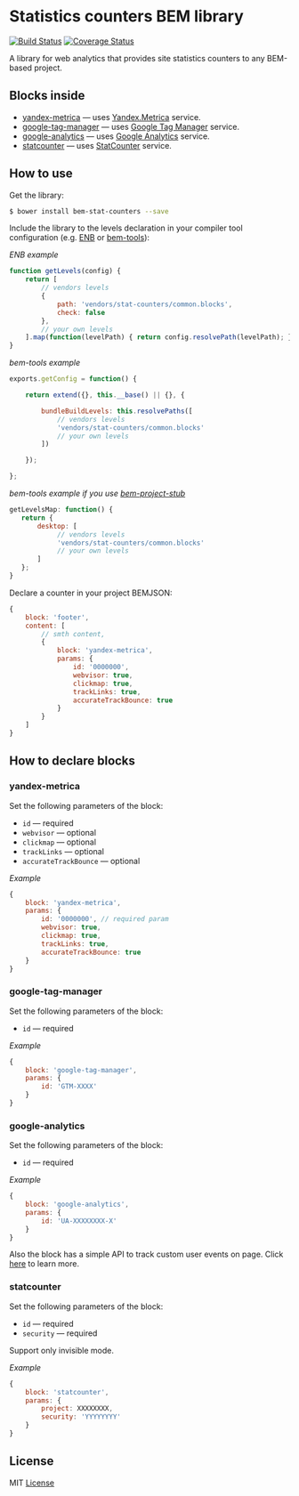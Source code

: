 # Statistics counters BEM library
[![Build Status](https://travis-ci.org/bem-incubator/stat-counters.svg)](https://travis-ci.org/bem-incubator/stat-counters)
[![Coverage Status](https://coveralls.io/repos/bem-incubator/stat-counters/badge.svg)](https://coveralls.io/r/bem-incubator/stat-counters)

A library for web analytics that provides site statistics counters to any BEM-based project.

## Blocks inside
  - [yandex-metrica](#yandex-metrica) — uses [Yandex.Metrica](https://metrica.yandex.com) service.
  - [google-tag-manager](#google-tag-manager) — uses [Google Tag Manager](https://www.google.com/tagmanager/) service.
  - [google-analytics](#google-analytics) — uses [Google Analytics](https://www.google.com/analytics) service.
  - [statcounter](#statcounter) — uses [StatCounter](http://statcounter.com/) service.

## How to use

Get the library:

```sh
$ bower install bem-stat-counters --save
```

Include the library to the levels declaration in your compiler tool configuration (e.g. [ENB](https://github.com/enb-make/enb) or [bem-tools](https://ru.bem.info/tools/bem/bem-tools/)):

*ENB example*
```js
function getLevels(config) {
    return [
        // vendors levels
        {
            path: 'vendors/stat-counters/common.blocks',
            check: false
        },
        // your own levels
    ].map(function(levelPath) { return config.resolvePath(levelPath); });
}
```

*bem-tools example*
```js
exports.getConfig = function() {

    return extend({}, this.__base() || {}, {

        bundleBuildLevels: this.resolvePaths([
            // vendors levels
            'vendors/stat-counters/common.blocks'
            // your own levels
        ])

    });

};
```

*bem-tools example if you use [bem-project-stub](https://github.com/bem/project-stub)*
```js
getLevelsMap: function() {
   return {
       desktop: [
            // vendors levels
            'vendors/stat-counters/common.blocks'
            // your own levels
       ]
   };
}
```

Declare a counter in your project BEMJSON:

```js
{
    block: 'footer',
    content: [
        // smth content,
        {
            block: 'yandex-metrica',
            params: {
                id: '0000000',
                webvisor: true,
                clickmap: true,
                trackLinks: true,
                accurateTrackBounce: true
            }
        }
    ]
}
```

## How to declare blocks
### yandex-metrica

Set the following parameters of the block:

* `id` — required
* `webvisor` — optional
* `clickmap` — optional
* `trackLinks` — optional
* `accurateTrackBounce` — optional

*Example*
```js
{
    block: 'yandex-metrica',
    params: {
        id: '0000000', // required param
        webvisor: true,
        clickmap: true,
        trackLinks: true,
        accurateTrackBounce: true
    }
}
```

### google-tag-manager

Set the following parameters of the block:

* `id` — required

*Example*
```js
{
    block: 'google-tag-manager',
    params: {
        id: 'GTM-XXXX'
    }
}
```

### google-analytics

Set the following parameters of the block:

* `id` — required

*Example*
```js
{
    block: 'google-analytics',
    params: {
        id: 'UA-XXXXXXXX-X'
    }
}
```

Also the block has a simple API to track custom user events on page. Click [here](https://github.com/bem-incubator/stat-counters/blob/master/common.blocks/google-analytics/google-analytics.en.md) to learn more.

### statcounter

Set the following parameters of the block:

* `id` — required
* `security` — required

Support only invisible mode.

*Example*
```js
{
    block: 'statcounter',
    params: {
        project: XXXXXXXX,
        security: 'YYYYYYYY'
    }
}
```

## License

MIT [License](https://github.com/bem-incubator/stat-counters/blob/master/LICENSE)
